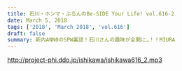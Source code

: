 ```yaml
---
title: 石川・ホンマ・ぶるんのBe-SIDE Your Life! vol.616-2
date: March 5, 2018
tags: ['2018', 'March 2018', 'vol.616']
draft: false
summary: 新内ANN0のSPW裏話！石川さんの趣味が全開に…！！MIURA
---
```


http://project-phi.ddo.jp/ishikawa/ishikawa616_2.mp3